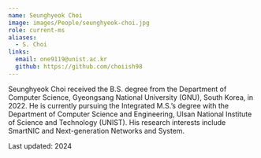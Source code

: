 ```yaml
---
name: Seunghyeok Choi
image: images/People/seunghyeok-choi.jpg
role: current-ms
aliases:
  - S. Choi
links:
  email: one9119@unist.ac.kr
  github: https://github.com/choiish98
---
```


Seunghyeok Choi received the B.S. degree from the Department of Computer Science, Gyeongsang National University (GNU), South Korea, in 2022. He is currently pursuing the Integrated M.S.’s degree with the Department of Computer Science and Engineering, Ulsan National Institute of Science and Technology (UNIST). His research interests include SmartNIC and Next-generation Networks and System.

Last updated: 2024